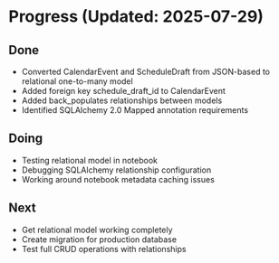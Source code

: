 # Progress (Updated: 2025-07-29)

## Done

- Converted CalendarEvent and ScheduleDraft from JSON-based to relational one-to-many model
- Added foreign key schedule_draft_id to CalendarEvent
- Added back_populates relationships between models
- Identified SQLAlchemy 2.0 Mapped annotation requirements

## Doing

- Testing relational model in notebook
- Debugging SQLAlchemy relationship configuration
- Working around notebook metadata caching issues

## Next

- Get relational model working completely
- Create migration for production database
- Test full CRUD operations with relationships
